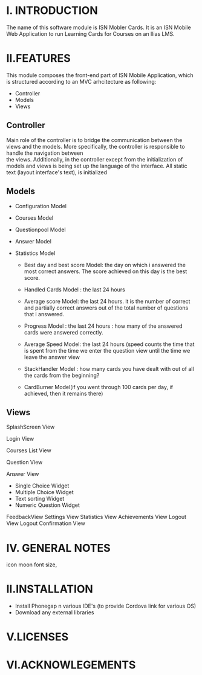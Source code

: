 I. INTRODUCTION 
===============

The name of this software module is ISN Mobler Cards. It is an ISN Mobile Web Application to run Learning Cards for Courses on an Ilias LMS. 



II.FEATURES
============

This module composes the front-end part of ISN Mobile Application, which is structured according to an MVC arhcitecture as following:

- Controller
- Models
- Views


Controller
----------

Main role of the controller is to bridge the communication between the views and the models.  More specifically, the controller is responsible to handle the navigation between  
the views. Additionally, in the controller except from the initialization of models and views is being set up the language of the interface. 
All static text (layout interface's text), is initialized



Models
------
* Configuration Model
* Courses Model
* Questionpool Model
* Answer Model
* Statistics Model

	- Best day and best score Model: the day on which i answered  the most correct answers. 
	                                 The score achieved on this day is the best score.
	
	
	- Handled Cards Model :          the last 24 hours
	
	- Average score Model: the last 24 hours. it is the number of correct and partially correct answers
						   out of the total number of questions that i answered.
	- Progress Model : the last 24 hours : how many of the answered cards were answered correctly.
	 
	- Average Speed Model: the last 24 hours (speed counts the time that is spent from the time we enter the question view
						until the time we leave the answer view
	
	- StackHandler Model : how many cards you have dealt with out of all the cards from the beginning?
	
	- CardBurner Model(if you went through 100 cards per day, if achieved, then it remains there)


Views
------

SplashScreen View

Login View

Courses List View

Question View

Answer View
 - Single Choice Widget
 - Multiple Choice Widget
 - Text sorting Widget
 - Numeric Question Widget

FeedbackView
Settings View
Statistics View
Achievements View
Logout View
Logout Confirmation View



IV. GENERAL NOTES
=================

icon moon font  size,

 


II.INSTALLATION
===============

- Install Phonegap n various IDE's (to provide Cordova link for various OS) 
- Download any external libraries



V.LICENSES
===========




VI.ACKNOWLEGEMENTS
=================